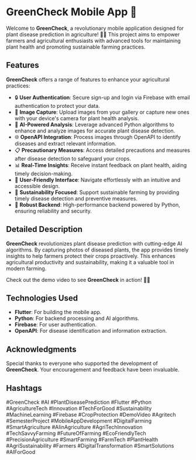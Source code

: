 # GreenCheck Mobile App 🌟

Welcome to **GreenCheck**, a revolutionary mobile application designed for plant disease prediction in agriculture! 🌱📱 This project aims to empower farmers and agricultural enthusiasts with advanced tools for maintaining plant health and promoting sustainable farming practices.

## Features

**GreenCheck** offers a range of features to enhance your agricultural practices:

- 🔒 **User Authentication**: Secure sign-up and login via Firebase with email authentication to protect your data.
- 📸 **Image Capture**: Upload images from your gallery or capture new ones with your device's camera for plant health analysis.
- 🧠 **AI-Powered Analysis**: Leverage advanced Python algorithms to enhance and analyze images for accurate plant disease detection.
- 🌐 **OpenAPI Integration**: Process images through OpenAPI to identify diseases and extract relevant information.
- 📋 **Precautionary Measures**: Access detailed precautions and measures after disease detection to safeguard your crops.
- 📊 **Real-Time Insights**: Receive instant feedback on plant health, aiding timely decision-making.
- 📱 **User-Friendly Interface**: Navigate effortlessly with an intuitive and accessible design.
- 🌿 **Sustainability Focused**: Support sustainable farming by providing timely disease detection and preventive measures.
- 🔧 **Robust Backend**: High-performance backend powered by Python, ensuring reliability and security.

## Detailed Description

**GreenCheck** revolutionizes plant disease prediction with cutting-edge AI algorithms. By capturing photos of diseased plants, the app provides timely insights to help farmers protect their crops proactively. This enhances agricultural productivity and sustainability, making it a valuable tool in modern farming.

Check out the demo video to see **GreenCheck** in action! 🎥✨

## Technologies Used

- **Flutter**: For building the mobile app.
- **Python**: For backend processing and AI algorithms.
- **Firebase**: For user authentication.
- **OpenAPI**: For disease identification and information extraction.

## Acknowledgments

Special thanks to everyone who supported the development of **GreenCheck**. Your encouragement and feedback have been invaluable.

## Hashtags

#GreenCheck #AI #PlantDiseasePrediction #Flutter #Python #AgricultureTech #Innovation #TechForGood #Sustainability #MachineLearning #Firebase #CropProtection #DemoVideo #Agritech #SemesterProject #MobileAppDevelopment #DigitalFarming #SmartAgriculture #AIinAgriculture #AgriTechInnovation #TechSavvyFarming #FutureOfFarming #EcoFriendlyTech #PrecisionAgriculture #SmartFarming #FarmTech #PlantHealth #AgriSustainability #Farmers #DigitalTransformation #SmartSolutions #AIForGood
